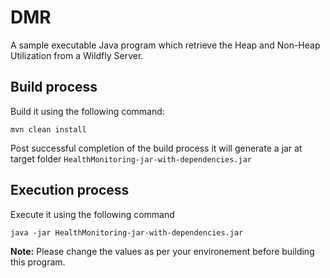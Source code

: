 # DMR
A sample executable Java program which retrieve the Heap and Non-Heap Utilization from a Wildfly Server. 

## Build process 
Build it using the following command:
```shell
mvn clean install
```
Post successful completion of the build process it will generate a jar at target folder `HealthMonitoring-jar-with-dependencies.jar`

## Execution process
Execute it using the following command 
```shell
java -jar HealthMonitoring-jar-with-dependencies.jar
```
**Note:** Please change the values as per your environement before building this program. 
